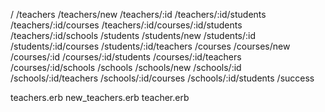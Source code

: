 
/
/teachers
/teachers/new
/teachers/:id
/teachers/:id/students
/teachers/:id/courses
/teachers/:id/courses/:id/students
/teachers/:id/schools
/students
/students/new
/students/:id
/students/:id/courses
/students/:id/teachers
/courses
/courses/new
/courses/:id
/courses/:id/students
/courses/:id/teachers
/courses/:id/schools
/schools
/schools/new
/schools/:id
/schools/:id/teachers
/schools/:id/courses
/schools/:id/students
/success

teachers.erb
new_teachers.erb
teacher.erb
